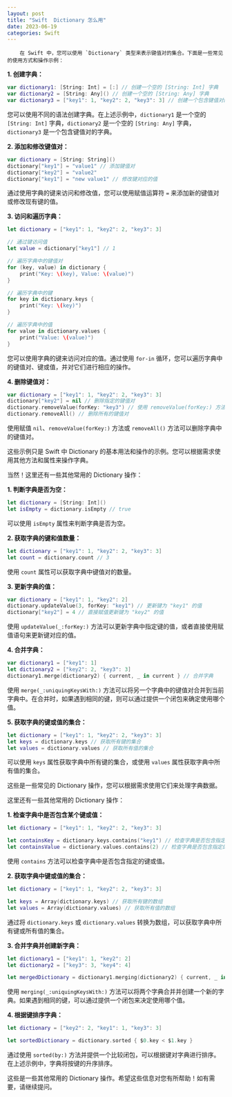 ```yaml
---
layout: post
title: "Swift  Dictionary 怎么用"
date: 2023-06-19
categories: Swift
---
```

        在 Swift 中，您可以使用 `Dictionary` 类型来表示键值对的集合。下面是一些常见的使用方式和操作示例：

**1. 创建字典：**

```swift
var dictionary1: [String: Int] = [:] // 创建一个空的 [String: Int] 字典
var dictionary2 = [String: Any]() // 创建一个空的 [String: Any] 字典
var dictionary3 = ["key1": 1, "key2": 2, "key3": 3] // 创建一个包含键值对的字典
```

您可以使用不同的语法创建字典。在上述示例中，`dictionary1` 是一个空的 `[String: Int]` 字典，`dictionary2` 是一个空的 `[String: Any]` 字典，`dictionary3` 是一个包含键值对的字典。

**2. 添加和修改键值对：**

```swift
var dictionary = [String: String]()
dictionary["key1"] = "value1" // 添加键值对
dictionary["key2"] = "value2"
dictionary["key1"] = "new value1" // 修改键对应的值
```

通过使用字典的键来访问和修改值，您可以使用赋值运算符 `=` 来添加新的键值对或修改现有键的值。

**3. 访问和遍历字典：**

```swift
let dictionary = ["key1": 1, "key2": 2, "key3": 3]

// 通过键访问值
let value = dictionary["key1"] // 1

// 遍历字典中的键值对
for (key, value) in dictionary {
    print("Key: \(key), Value: \(value)")
}

// 遍历字典中的键
for key in dictionary.keys {
    print("Key: \(key)")
}

// 遍历字典中的值
for value in dictionary.values {
    print("Value: \(value)")
}
```

您可以使用字典的键来访问对应的值。通过使用 `for-in` 循环，您可以遍历字典中的键值对、键或值，并对它们进行相应的操作。

**4. 删除键值对：**

```swift
var dictionary = ["key1": 1, "key2": 2, "key3": 3]
dictionary["key2"] = nil // 删除指定的键值对
dictionary.removeValue(forKey: "key3") // 使用 removeValue(forKey:) 方法删除键值对
dictionary.removeAll() // 删除所有的键值对
```

使用赋值 `nil`、`removeValue(forKey:)` 方法或 `removeAll()` 方法可以删除字典中的键值对。

这些示例只是 Swift 中 Dictionary 的基本用法和操作的示例。您可以根据需求使用其他方法和属性来操作字典。


当然！这里还有一些其他常用的 Dictionary 操作：

**1. 判断字典是否为空：**

```swift
let dictionary = [String: Int]()
let isEmpty = dictionary.isEmpty // true
```

可以使用 `isEmpty` 属性来判断字典是否为空。

**2. 获取字典的键和值数量：**

```swift
let dictionary = ["key1": 1, "key2": 2, "key3": 3]
let count = dictionary.count // 3
```

使用 `count` 属性可以获取字典中键值对的数量。

**3. 更新字典的值：**

```swift
var dictionary = ["key1": 1, "key2": 2]
dictionary.updateValue(3, forKey: "key1") // 更新键为 "key1" 的值
dictionary["key2"] = 4 // 直接赋值更新键为 "key2" 的值
```

使用 `updateValue(_:forKey:)` 方法可以更新字典中指定键的值，或者直接使用赋值语句来更新键对应的值。

**4. 合并字典：**

```swift
var dictionary1 = ["key1": 1]
let dictionary2 = ["key2": 2, "key3": 3]
dictionary1.merge(dictionary2) { current, _ in current } // 合并字典
```

使用 `merge(_:uniquingKeysWith:)` 方法可以将另一个字典中的键值对合并到当前字典中。在合并时，如果遇到相同的键，则可以通过提供一个闭包来确定使用哪个值。

**5. 获取字典的键或值的集合：**

```swift
let dictionary = ["key1": 1, "key2": 2, "key3": 3]
let keys = dictionary.keys // 获取所有键的集合
let values = dictionary.values // 获取所有值的集合
```

可以使用 `keys` 属性获取字典中所有键的集合，或使用 `values` 属性获取字典中所有值的集合。

这些是一些常见的 Dictionary 操作，您可以根据需求使用它们来处理字典数据。

这里还有一些其他常用的 Dictionary 操作：

**1. 检查字典中是否包含某个键或值：**

```swift
let dictionary = ["key1": 1, "key2": 2, "key3": 3]

let containsKey = dictionary.keys.contains("key1") // 检查字典是否包含指定的键
let containsValue = dictionary.values.contains(2) // 检查字典是否包含指定的值
```

使用 `contains` 方法可以检查字典中是否包含指定的键或值。

**2. 获取字典中键或值的集合：**

```swift
let dictionary = ["key1": 1, "key2": 2, "key3": 3]

let keys = Array(dictionary.keys) // 获取所有键的数组
let values = Array(dictionary.values) // 获取所有值的数组
```

通过将 `dictionary.keys` 或 `dictionary.values` 转换为数组，可以获取字典中所有键或所有值的集合。

**3. 合并字典并创建新字典：**

```swift
let dictionary1 = ["key1": 1, "key2": 2]
let dictionary2 = ["key3": 3, "key4": 4]

let mergedDictionary = dictionary1.merging(dictionary2) { current, _ in current }
```

使用 `merging(_:uniquingKeysWith:)` 方法可以将两个字典合并并创建一个新的字典。如果遇到相同的键，可以通过提供一个闭包来决定使用哪个值。

**4. 根据键排序字典：**

```swift
let dictionary = ["key2": 2, "key1": 1, "key3": 3]

let sortedDictionary = dictionary.sorted { $0.key < $1.key }
```

通过使用 `sorted(by:)` 方法并提供一个比较闭包，可以根据键对字典进行排序。在上述示例中，字典将按键的升序排序。

这些是一些其他常用的 Dictionary 操作。希望这些信息对您有所帮助！如有需要，请继续提问。



